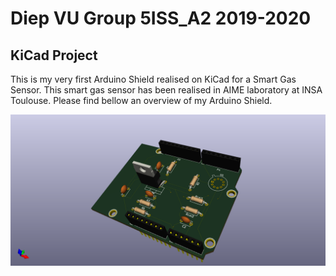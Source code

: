 # Diep VU Group 5ISS_A2 2019-2020
KiCad Project
-------------

This is my very first Arduino Shield realised on KiCad for a Smart Gas Sensor. 
This smart gas sensor has been realised in AIME laboratory at INSA Toulouse.
Please find bellow an overview of my Arduino Shield.

![Arduino Shield 3D view](myShield.png?raw=true "Arduino Shield 3D view")
